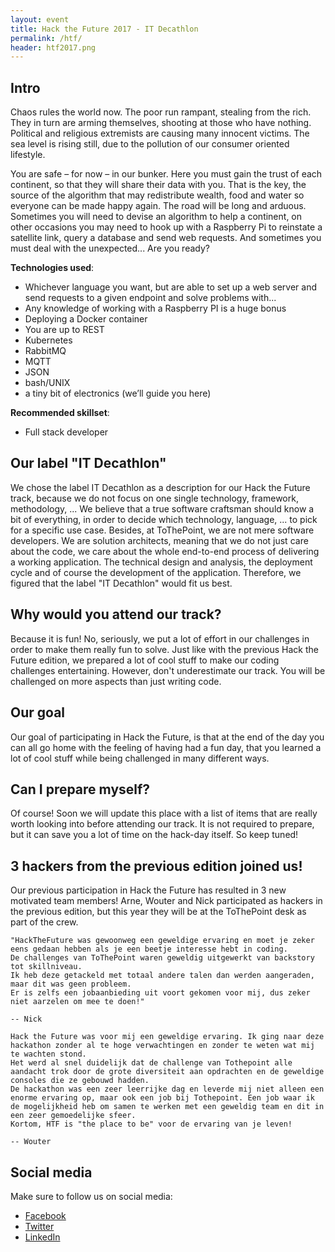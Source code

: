 ```yaml
---
layout: event
title: Hack the Future 2017 - IT Decathlon
permalink: /htf/
header: htf2017.png
---
```

## Intro

Chaos rules the world now. The poor run rampant, stealing from the rich. They in turn are arming themselves, shooting at those who have nothing. Political and religious extremists are causing many innocent victims. The sea level is rising still, due to the pollution of our consumer oriented lifestyle.

You are safe – for now – in our bunker. Here you must gain the trust of each continent, so that they will share their data with you. That is the key, the source of the algorithm that may redistribute wealth, food and water so everyone can be made happy again. The road will be long and arduous. Sometimes you will need to devise an algorithm to help a continent, on other occasions you may need to hook up with a Raspberry Pi to reinstate a satellite link, query a database and send web requests. And sometimes you must deal with the unexpected... Are you ready?

__Technologies used__:
* Whichever language you want, but are able to set up a web server and send requests to a given endpoint and solve problems with...
* Any knowledge of working with a Raspberry PI is a huge bonus
* Deploying a Docker container
* You are up to REST
* Kubernetes
* RabbitMQ
* MQTT
* JSON
* bash/UNIX
* a tiny bit of electronics (we’ll guide you here)

__Recommended skillset__:
* Full stack developer

## Our label "IT Decathlon"

We chose the label IT Decathlon as a description for our Hack the Future track, because we do not focus on one single technology, framework, methodology, ... We believe that a true software craftsman should know a bit of everything, in order to decide which technology, language, ... to pick for a specific use case. Besides, at ToThePoint, we are not mere software developers. We are solution architects, meaning that we do not just care about the code, we care about the whole end-to-end process of delivering a working application. The technical design and analysis, the deployment cycle and of course the development of the application. Therefore, we figured that the label "IT Decathlon" would fit us best.

## Why would you attend our track?

Because it is fun! No, seriously, we put a lot of effort in our challenges in order to make them really fun to solve. Just like with the previous Hack the Future edition, we prepared a lot of cool stuff to make our coding challenges entertaining. However, don't underestimate our track. You will be challenged on more aspects than just writing code.

## Our goal

Our goal of participating in Hack the Future, is that at the end of the day you can all go home with the feeling of having had a fun day, that you learned a lot of cool stuff while being challenged in many different ways.

## Can I prepare myself?

Of course! Soon we will update this place with a list of items that are really worth looking into before attending our track. It is not required to prepare, but it can save you a lot of time on the hack-day itself. So keep tuned!

## 3 hackers from the previous edition joined us!

Our previous participation in Hack the Future has resulted in 3 new motivated team members! Arne, Wouter and Nick participated as hackers in the previous edition, but this year they will be at the ToThePoint desk as part of the crew.

```
"HackTheFuture was gewoonweg een geweldige ervaring en moet je zeker eens gedaan hebben als je een beetje interesse hebt in coding.
De challenges van ToThePoint waren geweldig uitgewerkt van backstory tot skillniveau.
Ik heb deze getackeld met totaal andere talen dan werden aangeraden, maar dit was geen probleem.
Er is zelfs een jobaanbieding uit voort gekomen voor mij, dus zeker niet aarzelen om mee te doen!"

-- Nick
```


```
Hack the Future was voor mij een geweldige ervaring. Ik ging naar deze hackathon zonder al te hoge verwachtingen en zonder te weten wat mij te wachten stond.
Het werd al snel duidelijk dat de challenge van Tothepoint alle aandacht trok door de grote diversiteit aan opdrachten en de geweldige consoles die ze gebouwd hadden.
De hackathon was een zeer leerrijke dag en leverde mij niet alleen een enorme ervaring op, maar ook een job bij Tothepoint. Een job waar ik de mogelijkheid heb om samen te werken met een geweldig team en dit in een zeer gemoedelijke sfeer. 
Kortom, HTF is "the place to be" voor de ervaring van je leven!

-- Wouter
```

## Social media

Make sure to follow us on social media:

* [Facebook](https://www.facebook.com/ToThePointITCo)
* [Twitter](https://twitter.com/ToThePoint_ITCo)
* [LinkedIn](https://www.linkedin.com/company/to-the-point-it-company)